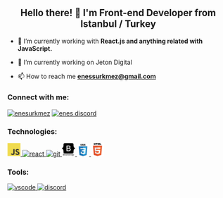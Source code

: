 <h2 align="center">Hello there! 🚀 I'm Front-end Developer from Istanbul / Turkey
</h2>


- 👾  I’m currently working with **React.js and anything related with JavaScript.**

- 🔭 I’m currently working on Jeton Digital 

- 📫  How to reach me **enessurkmez@gmail.com**

<h3 align="left">Connect with me:</h3>
<p align="left">
<a href="https://www.linkedin.com/in/enesurkmez/" target="blank" rel=”noopener”><img align="center" src="[[https://www.google.com/url?sa=i&url=https%3A%2F%2Fwww.flaticon.com%2Ffree-icon%2Flinkedin_174857&psig=AOvVaw0T89PwbyW8gZEL_2feVUVN&ust=1679926797230000&source=images&cd=vfe&ved=0CBAQjRxqFwoTCOjLu5Dl-f0CFQAAAAAdAAAAABAe](https://seeklogo.com/images/L/linkedin-icon-logo-05B2880899-seeklogo.com.png)](https://seeklogo.com/images/D/discord-logo-134E148657-seeklogo.com.png)" alt="enesurkmez" height="30" width="30" /></a>
<a href="https://discord.com/users/504309731452518401" target="blank" rel=”noopener”><img align="center" src="https://seeklogo.com/images/D/discord-logo-134E148657-seeklogo.com.png" alt="enes discord" height="30" width="26" /></a>
</p>

<h3 align="left">Technologies:</h3>
<p align="left"> 
<a href="https://developer.mozilla.org/en-US/docs/Web/JavaScript" target="_blank" rel=”noopener”> <img src="https://raw.githubusercontent.com/devicons/devicon/master/icons/javascript/javascript-original.svg" alt="javascript" width="30" height="30"/> </a> 
<a href="https://reactjs.org/" target="_blank" rel=”noopener”> <img src="https://upload.wikimedia.org/wikipedia/commons/thumb/4/47/React.svg/1200px-React.svg.png" alt="react" width="33" height="30"/> </a> 
<a href="https://git-scm.com/" target="_blank" rel=”noopener”> <img src="https://www.vectorlogo.zone/logos/git-scm/git-scm-icon.svg" alt="git" width="30" height="30"/> </a>
<a href="https://getbootstrap.com" target="_blank" rel=”noopener”> <img src="https://raw.githubusercontent.com/devicons/devicon/master/icons/bootstrap/bootstrap-plain-wordmark.svg" alt="bootstrap" width="30" height="30"/> </a>
<a href="https://www.w3schools.com/css/" target="_blank" rel=”noopener”> <img src="https://raw.githubusercontent.com/devicons/devicon/master/icons/css3/css3-original-wordmark.svg" alt="css3" width="28" height="28"/> </a> 
<a href="https://www.w3.org/html/" target="_blank" rel=”noopener”> <img src="https://raw.githubusercontent.com/devicons/devicon/master/icons/html5/html5-original-wordmark.svg" alt="html5" width="30" height="30"/> </a> 


  
<h3 align="left">Tools:</h3>
<a href="https://code.visualstudio.com/" target="_blank" rel=”noopener”> <img src="https://upload.wikimedia.org/wikipedia/commons/thumb/9/9a/Visual_Studio_Code_1.35_icon.svg/1024px-Visual_Studio_Code_1.35_icon.svg.png" alt="vscode" width="30" height="30"/> </a>
<a href="https://discord.com/users/504309731452518401" target="_blank" rel=”noopener”> <img src="https://cdn4.iconfinder.com/data/icons/logos-and-brands/512/91_Discord_logo_logos-512.png" alt="discord" width="30" height="30"/> </a> 


</p>
